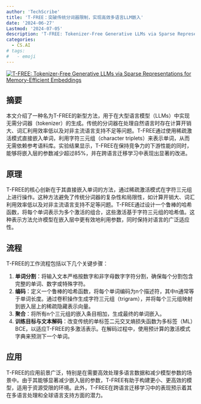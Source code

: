 ```yaml
---
author: 'TechScribe'
title: 'T-FREE：突破传统分词器限制，实现高效多语言LLM嵌入'
date: '2024-06-27'
Lastmod: '2024-07-05'
description: 'T-FREE: Tokenizer-Free Generative LLMs via Sparse Representations for Memory-Efficient Embeddings'
categories:
  - CS.AI
# tags:
#   - emoji
---
```


[![T-FREE: Tokenizer-Free Generative LLMs via Sparse Representations for Memory-Efficient Embeddings](https://arxiv-research-1301205113.cos.ap-guangzhou.myqcloud.com/images/2406.19223v1.pdf_0.jpg)](https://arxiv.org/abs/2406.19223v1)

## 摘要

本文介绍了一种名为T-FREE的新型方法，用于在大型语言模型（LLMs）中实现无需分词器（tokenizer）的生成。传统的分词器在处理自然语言时存在计算开销大、词汇利用效率低以及对非主流语言支持不足等问题。T-FREE通过使用稀疏激活模式直接嵌入单词，利用字符三元组（character triplets）来表示单词，从而无需依赖参考语料库。实验结果显示，T-FREE在保持竞争力的下游性能的同时，能够将嵌入层的参数减少超过85%，并在跨语言迁移学习中表现出显著的改进。<!--more-->

## 原理

T-FREE的核心创新在于其直接嵌入单词的方法，通过稀疏激活模式在字符三元组上进行操作。这种方法避免了传统分词器的复杂性和局限性，如计算开销大、词汇利用效率低以及对非主流语言支持不足等问题。T-FREE通过设计一个鲁棒的哈希函数，将每个单词表示为多个激活的组合，这些激活基于字符三元组的哈希值。这种表示方法允许模型在嵌入层中更有效地利用参数，同时保持对语言的广泛适应性。

## 流程

T-FREE的工作流程包括以下几个关键步骤：
1. **单词分割**：将输入文本严格按数字和非字母数字字符分割，确保每个分割包含完整的单词、数字或特殊字符。
2. **编码**：定义一个鲁棒的哈希函数，将每个单词编码为n个描述符，其中n通常等于单词长度。通过卷积操作生成字符三元组（trigram），并将每个三元组映射到嵌入层上的稀疏隐藏表示向量。
3. **聚合**：将所有n个三元组的嵌入条目相加，生成最终的单词嵌入。
4. **训练目标与文本解码**：改变传统的单标签二元交叉熵损失函数为多标签（ML）BCE，以适应T-FREE的多激活表示。在解码过程中，使用预计算的激活模式字典来预测下一个单词。

## 应用

T-FREE的应用前景广泛，特别是在需要高效处理多语言数据和减少模型参数的场景中。由于其能够显著减少嵌入层的参数，T-FREE有助于构建更小、更高效的模型，适用于资源受限的环境。此外，T-FREE在跨语言迁移学习中的表现预示着其在多语言处理和全球语言支持方面的潜力。